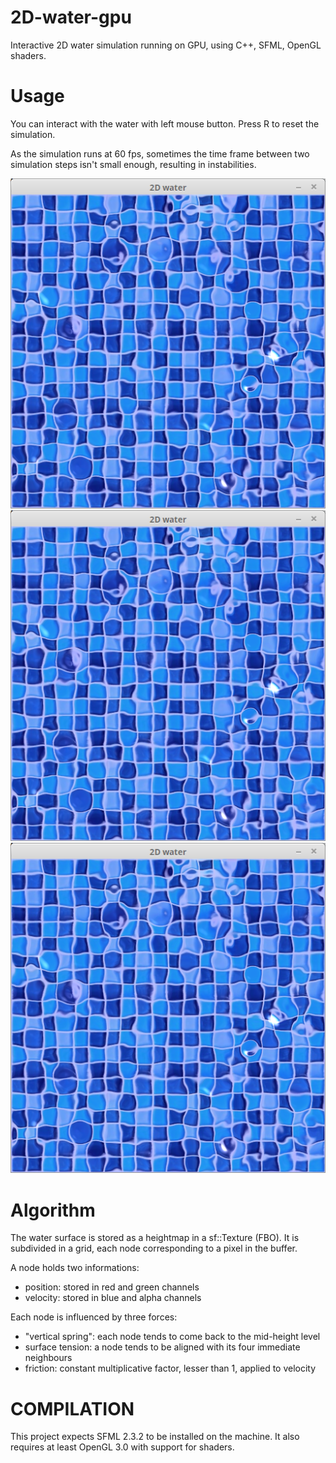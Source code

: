 # 2D-water-gpu
Interactive 2D water simulation running on GPU, using C++, SFML, OpenGL shaders.


# Usage
You can interact with the water with left mouse button.
Press R to reset the simulation.

As the simulation runs at 60 fps, sometimes the time frame between two simulation steps isn't small enough, resulting in instabilities.

![alt text](screenshots/screen0.png "Screenshot of a simulation")
![alt text](screenshots/screen0.png "Screenshot of a simulation")
![alt text](screenshots/screen0.png "Screenshot of a simulation")


# Algorithm
The water surface is stored as a heightmap in a sf::Texture (FBO).
It is subdivided in a grid, each node corresponding to a pixel in the buffer.

A node holds two informations:
* position: stored in red and green channels
* velocity: stored in blue and alpha channels

Each node is influenced by three forces:
* "vertical spring": each node tends to come back to the mid-height level
* surface tension: a node tends to be aligned with its four immediate neighbours
* friction: constant multiplicative factor, lesser than 1, applied to velocity

# COMPILATION
This project expects SFML 2.3.2 to be installed on the machine.
It also requires at least OpenGL 3.0 with support for shaders.

